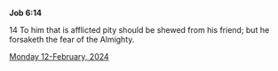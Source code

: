 **Job 6:14**

14 To him that is afflicted pity should be shewed from his friend; but he forsaketh the fear of the Almighty.

[Monday 12-February, 2024](https://getbible.net/kjv/Job/6/14)
